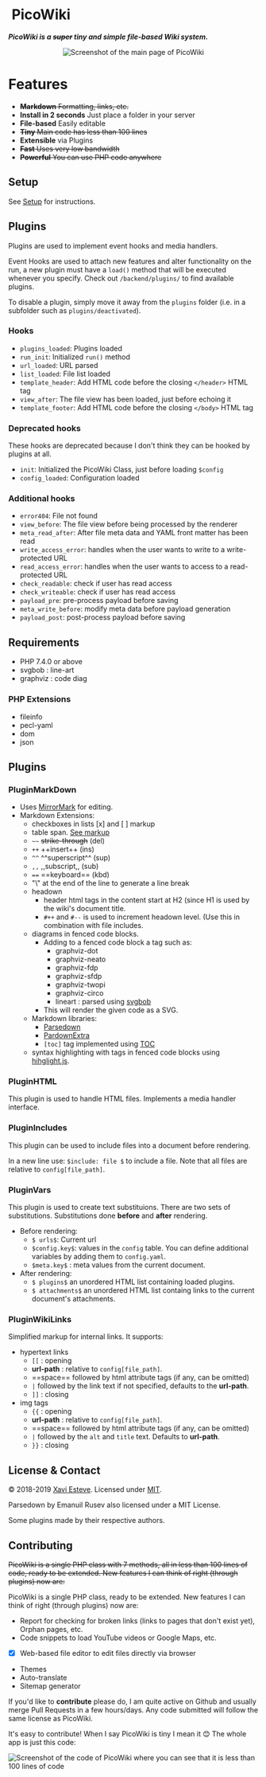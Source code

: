 # <img src="static/picowiki-favicon.png" alt=""> PicoWiki

**_PicoWiki is a ~~super~~ tiny and simple file-based Wiki system._**

<p style="text-align: center"><img src="static/screenshot.jpg" alt="Screenshot of the main page of PicoWiki"></p>


# Features

- ~~**Markdown** Formatting, links, etc.~~
- **Install in 2 seconds** Just place a folder in your server
- **File-based** Easily editable
- ~~**Tiny** Main code has less than 100 lines~~
- **Extensible** via Plugins
- ~~**Fast** Uses very low bandwidth~~
- ~~**Powerful** You can use PHP code anywhere~~


## Setup

See [Setup](files/setup.md) for instructions.


## Plugins

Plugins are used to implement event hooks and media handlers.

Event Hooks are used to attach new features and alter functionality
on the run, a new plugin must have a `load()` method that will be
executed whenever you specify. Check out `/backend/plugins/` to
find available plugins.

To disable a plugin, simply move it away from the `plugins` folder
(i.e. in a subfolder such as `plugins/deactivated`).

### Hooks

- `plugins_loaded`: Plugins loaded
- `run_init`: Initialized `run()` method
- `url_loaded`: URL parsed
- `list_loaded`: File list loaded
- `template_header`: Add HTML code before the closing `</header>` HTML tag
- `view_after`: The file view has been loaded, just before echoing it
- `template_footer`: Add HTML code before the closing `</body>` HTML tag

### Deprecated hooks

These hooks are deprecated because I don't think they can be hooked by
plugins at all.

- `init`: Initialized the PicoWiki Class, just before loading `$config`
- `config_loaded`: Configuration loaded

### Additional hooks

- `error404`: File not found
- `view_before`: The file view before being processed by the renderer
- `meta_read_after`: After file meta data and YAML front matter has been read
- `write_access_error`: handles when the user wants to write to a write-protected URL
- `read_access_error`: handles when the user wants to access to a read-protected URL
- `check_readable`: check if user has read access
- `check_writeable`: check if user has read access
- `payload_pre`: pre-process payload before saving
- `meta_write_before`: modify meta data before payload generation
- `payload_post`: post-process payload before saving


## Requirements

- PHP 7.4.0 or above
- svgbob : line-art
- graphviz : code diag

### PHP Extensions

- fileinfo
- pecl-yaml
- dom
- json

## Plugins

### PluginMarkDown

- Uses [MirrorMark](https://github.com/musicbed/mirrormark) for editing.
- Markdown Extensions:
  - checkboxes in lists [x] and [ ] markup
  - table span. [See markup](https://github.com/KENNYSOFT/parsedown-tablespan)
  - `~~` ~~strike-through~~ (del)
  - `++` ++insert++ (ins)
  - `^^` ^^superscript^^ (sup)
  - `,,` ,,subscript,, (sub)
  - `==` ==keyboard== (kbd)
  - "\\" at the end of the line to generate a line break
  - headown
    - header html tags in the content start at H2 (since H1 is used
      by the wiki's document title.
    - `#++` and `#--` is used to increment headown level.  (Use this in
      combination with file includes.
  - diagrams in fenced code blocks.
    - Adding to a fenced code block a tag such as:
      - graphviz-dot
      - graphviz-neato
      - graphviz-fdp
      - graphviz-sfdp
      - graphviz-twopi
      - graphviz-circo
      - lineart : parsed using [svgbob](https://github.com/ivanceras/svgbob)
    - This will render the given code as a SVG.
  - Markdown libraries:
    - [Parsedown](https://github.com/erusev/parsedown)
    - [PardownExtra](https://github.com/erusev/parsedown-extra)
    - `[toc]` tag implemented using [TOC](https://github.com/KEINOS/parsedown-extension_table-of-contents/)
  - syntax highlighting with tags in fenced code blocks using
    [hihglight.js](https://highlightjs.org/).

### PluginHTML

This plugin is used to handle HTML files.  Implements a media handler
interface.

### PluginIncludes

This plugin can be used to include files into a document before
rendering.

In a new line use: `$include: file $` to include a file.  Note that
all files are relative to `config[file_path]`.

### PluginVars

This plugin is used to create text substituions.  There are two
sets of substitutions.  Substitutions done **before**
and **after** rendering.

- Before rendering:
  - `$ urls$`: Current url
  - `$config.key$`: values in the `config` table.  You can define
     additional variables by adding them to `config.yaml`.
  - `$meta.key$` : meta values from the current document.
- After rendering:
  - `$ plugins$` an unordered HTML list containing loaded plugins.
  - `$ attachments$` an unordered HTML list containg links to
    the current document's attachments.

### PluginWikiLinks

Simplified markup for internal links.  It supports:

- hypertext links
  - `[[` : opening
  - __url-path__ : relative to `config[file_path]`.
  - ==space== followed by html attribute tags (if any, can be omitted)
  - `|` followed by the link text if not specified, defaults to the
    __url-path__.
  - `]]` : closing
- img tags
  - `{{` : opening
  - __url-path__ : relative to `config[file_path]`.
  - ==space== followed by html attribute tags (if any, can be omitted)
  - `|` followed by the `alt` and `title` text.  Defaults to
    __url-path__.
  - `}}` : closing


## License & Contact

&copy; 2018-2019 [Xavi Esteve](https://xaviesteve.com/). Licensed under [MIT](https://opensource.org/licenses/MIT).

Parsedown by Emanuil Rusev also licensed under a MIT License.

Some plugins made by their respective authors.

## Contributing

~~PicoWiki is a single PHP class with 7 methods, all in less than 100 lines of code, ready to be extended. New features I can think of right (through plugins) now are:~~

PicoWiki is a single PHP class, ready to be extended. New features I
can think of right (through plugins) now are:

- Report for checking for broken links (links to pages that don't exist yet), Orphan pages, etc.
- Code snippets to load YouTube videos or Google Maps, etc.
- [x] Web-based file editor to edit files directly via browser
- Themes
- Auto-translate
- Sitemap generator

If you'd like to **contribute** please do, I am quite active on Github and usually merge Pull Requests in a few hours/days. Any code submitted will follow the same license as PicoWiki.

It's easy to contribute! When I say PicoWiki is tiny I mean it 😊 The whole app is just this code:

<img src="static/screenshot-code.jpg" alt="Screenshot of the code of PicoWiki where you can see that it is less than 100 lines of code">
